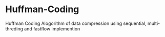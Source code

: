 # Huffman-Coding
Huffman Coding Alogorithm of data compression using sequential, multi-threding and fastflow implemention
